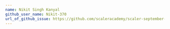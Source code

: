 ```yaml
---
name: Nikit Singh Kanyal
github_user_name: Nikit-370
url_of_github_issue: https://github.com/scaleracademy/scaler-september-open-source-challenge/pull/917
---
```

